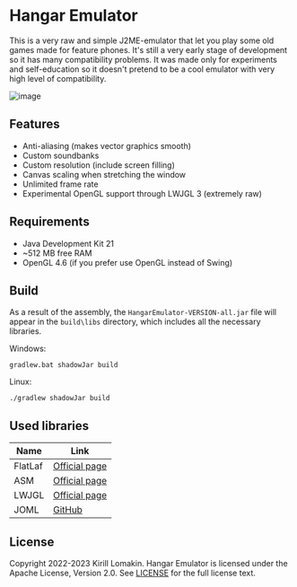 # Hangar Emulator
This is a very raw and simple J2ME-emulator that let you play some old games made for feature phones. It's still a very early stage of development so it has many compatibility problems. It was made only for experiments and self-education so it doesn't pretend to be a cool emulator with very high level of compatibility.

![image](https://user-images.githubusercontent.com/76843479/175813227-4ab735a1-c493-4cb5-bd08-c7b5df19d6e6.png)



## Features
- Anti-aliasing (makes vector graphics smooth)
- Custom soundbanks
- Custom resolution (include screen filling)
- Canvas scaling when stretching the window
- Unlimited frame rate
- Experimental OpenGL support through LWJGL 3 (extremely raw)

## Requirements
- Java Development Kit 21
- ~512 MB free RAM
- OpenGL 4.6 (if you prefer use OpenGL instead of Swing)
## Build
As a result of the assembly, the `HangarEmulator-VERSION-all.jar` file will appear in the `build\libs` directory, which includes all the necessary libraries.

Windows:
```
gradlew.bat shadowJar build
```
Linux:
```
./gradlew shadowJar build
```
## Used libraries
| Name | Link |
| - | - |
| FlatLaf | [Official page](https://www.formdev.com/flatlaf/) |
| ASM | [Official page](https://asm.ow2.io/) |
| LWJGL | [Official page](https://www.lwjgl.org/)
| JOML | [GitHub](https://github.com/JOML-CI/JOML) |
## License
Copyright 2022-2023 Kirill Lomakin. Hangar Emulator is licensed under the Apache License, Version 2.0. See [LICENSE](LICENSE) for the full license text.
